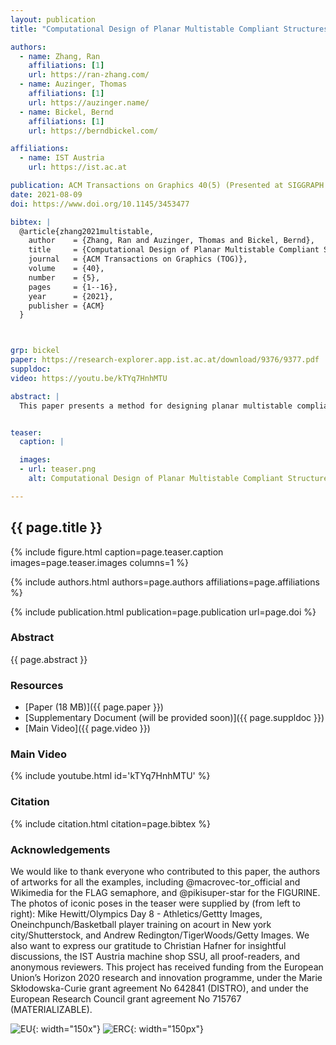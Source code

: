```yaml
---
layout: publication
title: "Computational Design of Planar Multistable Compliant Structures"

authors:
  - name: Zhang, Ran
    affiliations: [1]
    url: https://ran-zhang.com/
  - name: Auzinger, Thomas
    affiliations: [1]
    url: https://auzinger.name/
  - name: Bickel, Bernd
    affiliations: [1]
    url: https://berndbickel.com/

affiliations:
  - name: IST Austria
    url: https://ist.ac.at

publication: ACM Transactions on Graphics 40(5) (Presented at SIGGRAPH Asia 2021) 
date: 2021-08-09
doi: https://www.doi.org/10.1145/3453477

bibtex: |
  @article{zhang2021multistable,
    author    = {Zhang, Ran and Auzinger, Thomas and Bickel, Bernd},
    title     = {Computational Design of Planar Multistable Compliant Structures},
    journal   = {ACM Transactions on Graphics (TOG)},
    volume    = {40},
    number    = {5},
    pages     = {1--16},
    year      = {2021},
    publisher = {ACM}
  }



grp: bickel
paper: https://research-explorer.app.ist.ac.at/download/9376/9377.pdf
suppldoc: 
video: https://youtu.be/kTYq7HnhMTU

abstract: |
  This paper presents a method for designing planar multistable compliant structures. Given a sequence of desired stable states and the corresponding poses of the structure, we identify the topology and geometric realization of a mechanism—consisting of bars and joints—that is able to physically reproduce the desired multistable behavior. In order to solve this problem efficiently, we build on insights from minimally rigid graph theory to identify simple but effective topologies for the mechanism. We then optimize its geometric parameters, such as joint positions and bar lengths, to obtain correct transitions between the given poses. Simultaneously, we ensure adequate stability of each pose based on an effective approximate error metric related to the elastic energy Hessian of the bars in the mechanism. As demonstrated by our results, we obtain functional multistable mechanisms of manageable complexity that can be fabricated using 3D printing. Further, we evaluated the effectiveness of our method on a large number of examples in the simulation and fabricated several physical prototypes.


teaser:
  caption: |

  images:
  - url: teaser.png
    alt: Computational Design of Planar Multistable Compliant Structures (Teaser Image)

---
```


## {{ page.title }}

{% include figure.html caption=page.teaser.caption images=page.teaser.images columns=1 %}

{% include authors.html authors=page.authors affiliations=page.affiliations %}

{% include publication.html publication=page.publication url=page.doi %}

### Abstract

{{ page.abstract }}

### Resources

* [Paper (18 MB)]({{ page.paper }})
* [Supplementary Document (will be provided soon)]({{ page.suppldoc }})
* [Main Video]({{ page.video }})

<!--
* [Official publisher page]({{page.doi}}) &nbsp; [![ACM](ACM_logo.svg){: width="40x"}]({{page.doi}})
-->

### Main Video

{% include youtube.html id='kTYq7HnhMTU' %}

### Citation

{% include citation.html citation=page.bibtex %}


### Acknowledgements
We would like to thank everyone who contributed to this paper, the authors of artworks for all the examples, including @macrovec-tor_official and Wikimedia for the FLAG semaphore, and @pikisuper-star for the FIGURINE. The photos of iconic poses in the teaser were supplied by (from left to right): Mike Hewitt/Olympics Day 8 - Athletics/Gettty Images, Oneinchpunch/Basketball player training on acourt in New york city/Shutterstock, and Andrew Redington/TigerWoods/Getty Images. We also want to express our gratitude to Christian Hafner for insightful discussions, the IST Austria machine shop SSU, all proof-readers, and anonymous reviewers. This project has received funding from the European Union’s Horizon 2020 research and innovation programme, under the Marie Skłodowska-Curie grant agreement No 642841 (DISTRO), and under the European Research Council grant agreement No 715767 (MATERIALIZABLE).

![EU](flag_yellow_low.jpg){: width="150x"}
![ERC](LOGO-ERC.jpg){: width="150px"}
